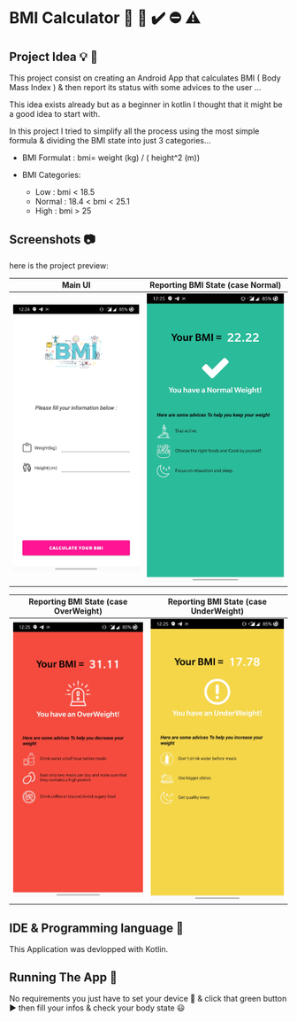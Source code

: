# BMI Calculator 📱 📏 ✔️ ⛔️ ⚠️

## Project Idea 💡 🌟

This project consist on creating an Android App that calculates BMI ( Body Mass Index ) & then report its status with some advices to the user ...

This idea exists already but as a beginner in kotlin I thought that it might be a good idea to start with.

In this project I tried to simplify all the process using the most simple formula & dividing the BMI state into just 3 categories...

 * BMI Formulat  : bmi= weight (kg) / ( height^2 (m))
 
 * BMI Categories:
 
   * Low    : bmi  < 18.5 
   * Normal : 18.4 < bmi < 25.1
   * High   : bmi  > 25 
   

## Screenshots 📷

here is the project preview:

| Main UI  | Reporting BMI State (case Normal) |
| ------------- |:-------------:|
| ![alt text](https://github.com/Atharva-14/BMI_Calculator/blob/master/Images/MainScreen.jpg "first screen" )| ![alt text](https://github.com/Atharva-14/BMI_Calculator/blob/master/Images/Normal.jpg "Normal BMI" ) |


| Reporting BMI State (case OverWeight) | Reporting BMI State (case UnderWeight) |
| ------------- |:-------------:|
| ![alt text](https://github.com/Atharva-14/BMI_Calculator/blob/master/Images/OverWeight.jpg "high BMI" ) | ![alt text](https://github.com/Atharva-14/BMI_Calculator/blob/master/Images/UnderWeight.jpg "low BMI" ) |


## IDE & Programming language 🔧

This Application was devlopped with Kotlin.

## Running The App 🔌

No requirements you just have to set your device 📱 & click that green button ▶️ then fill your infos & check your body state 😃
